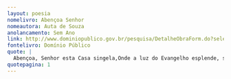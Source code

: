 ```yaml
---
layout: poesia
nomelivro: Abençoa Senhor
nomeautora: Auta de Souza
anolancamento: Sem Ano
link: http://www.dominiopublico.gov.br/pesquisa/DetalheObraForm.do?select_action=&co_obra=81651
fontelivro: Domínio Público
quote: |
  Abençoa, Senhor esta Casa singela,Onde a luz do Evangelho esplende, soberana, E onde encontra guarida a imensa caravana Dos tristes corações que a prova desmantela.
quotepagina: 1
---
```

